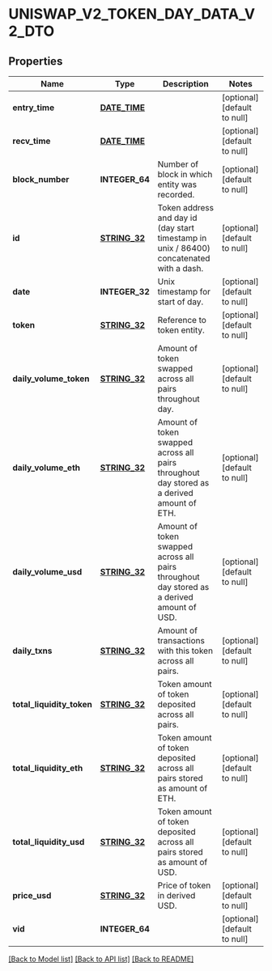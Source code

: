 # UNISWAP_V2_TOKEN_DAY_DATA_V2_DTO

## Properties
Name | Type | Description | Notes
------------ | ------------- | ------------- | -------------
**entry_time** | [**DATE_TIME**](DATE_TIME.md) |  | [optional] [default to null]
**recv_time** | [**DATE_TIME**](DATE_TIME.md) |  | [optional] [default to null]
**block_number** | **INTEGER_64** | Number of block in which entity was recorded. | [optional] [default to null]
**id** | [**STRING_32**](STRING_32.md) | Token address and day id (day start timestamp in unix / 86400) concatenated with a dash. | [optional] [default to null]
**date** | **INTEGER_32** | Unix timestamp for start of day. | [optional] [default to null]
**token** | [**STRING_32**](STRING_32.md) | Reference to token entity. | [optional] [default to null]
**daily_volume_token** | [**STRING_32**](STRING_32.md) | Amount of token swapped across all pairs throughout day. | [optional] [default to null]
**daily_volume_eth** | [**STRING_32**](STRING_32.md) | Amount of token swapped across all pairs throughout day stored as a derived amount of ETH. | [optional] [default to null]
**daily_volume_usd** | [**STRING_32**](STRING_32.md) | Amount of token swapped across all pairs throughout day stored as a derived amount of USD. | [optional] [default to null]
**daily_txns** | [**STRING_32**](STRING_32.md) | Amount of transactions with this token across all pairs. | [optional] [default to null]
**total_liquidity_token** | [**STRING_32**](STRING_32.md) | Token amount of token deposited across all pairs. | [optional] [default to null]
**total_liquidity_eth** | [**STRING_32**](STRING_32.md) | Token amount of token deposited across all pairs stored as amount of ETH. | [optional] [default to null]
**total_liquidity_usd** | [**STRING_32**](STRING_32.md) | Token amount of token deposited across all pairs stored as amount of USD. | [optional] [default to null]
**price_usd** | [**STRING_32**](STRING_32.md) | Price of token in derived USD. | [optional] [default to null]
**vid** | **INTEGER_64** |  | [optional] [default to null]

[[Back to Model list]](../README.md#documentation-for-models) [[Back to API list]](../README.md#documentation-for-api-endpoints) [[Back to README]](../README.md)


